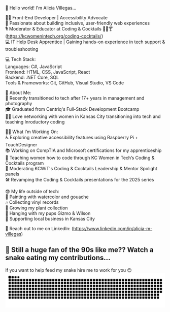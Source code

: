 👋 Hello world! I'm Alicia Villegas...   

👩‍💻 Front-End Developer | Accessibility Advocate   
🦾 Passionate about building inclusive, user-friendly web experiences    
🎙 Moderator & Educator at Coding & Cocktails 👩‍💻🍸 (https://kcwomenintech.org/coding-cocktails/)   
💻 IT Help Desk Apprentice | Gaining hands-on experience in tech support & troubleshooting    

💻 Tech Stack:  
Languages: C#, JavaScript   
Frontend: HTML, CSS, JavaScript, React    
Backend: .NET Core, SQL     
Tools & Frameworks: Git, GitHub, Visual Studio, VS Code   


🤗 About Me:     
📸 Recently transitioned to tech after 17+ years in management and photography   
🎓 Graduated from Centriq's Full-Stack Development Bootcamp     
👩‍💻 Love networking with women in Kansas City transitioning into tech and teaching Inroductory coding   


👩‍🎨 What I’m Working On:      
♿️ Exploring creative accessibility features using Raspberry Pi + TouchDesigner    
📚 Working on CompTIA and Microsoft certifications for my apprenticeship   
📝 Teaching women how to code through KC Women in Tech’s Coding & Cocktails program    
🎤 Moderating KCWiT's Coding & Cocktails Leadership & Mentor Spolight panels    
🛠 Revamping the Coding & Cocktails presentations for the 2025 series    

😎 My life outside of tech:       
🎨 Painting with watercolor and gouache   
🎶 Collecting vinyl records   
🌱 Growing my plant collection    
🐶 Hanging with my pups Gizmo & Wilson   
📍 Supporting local business in Kansas City   



💬 Reach out to me on LinkedIn: (https://www.linkedin.com/in/alicia-m-villegas)   



## 🤩 Still a huge fan of the 90s like me??  Watch a snake eating my contributions...   
If you want to help feed my snake hire me to work for you 😉   
![snake gif](https://github.com/avillegas1717/avillegas1717/blob/output/github-snake-dark.svg)


